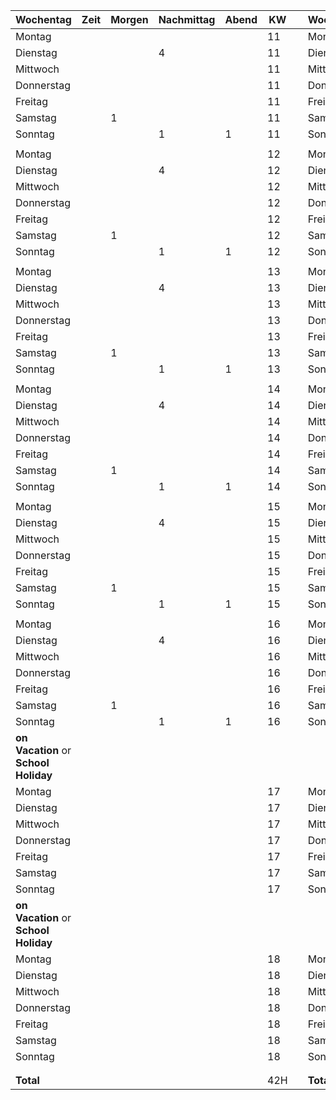 | Wochentag   | Zeit  | Morgen | Nachmittag | Abend | KW  |            | Wochentag   | Zeit  | Morgen | Nachmittag | Abend | KW  |
|-------------|-------|--------|------------|-------|-----|------------|-------------|-------|--------|------------|-------|-----|
| Montag      |       |        |            |       | 11  |            | Montag      |       |        |            |       | 11  |
| Dienstag    |       |        |      4     |       | 11  |            | Dienstag    |       |        |   4         |       | 11  |
| Mittwoch    |       |        |            |       | 11  |            | Mittwoch    |       |        |            |       | 11  |
| Donnerstag  |       |        |            |       | 11  |            | Donnerstag  |       |        |            |       | 11  |
| Freitag     |       |        |            |       | 11  |            | Freitag     |       |        |            |       | 11  |
| Samstag     |       |   1     |            |       | 11  |            | Samstag     |       |        |        1    |       | 11  |
| Sonntag     |       |        |      1      |  1     | 11  |            | Sonntag     |       |        |            |   2    | 11  |
|                                                         |             |                                                          | 
| Montag      |       |        |            |       | 12  |            | Montag      |       |        |            |       | 12  |
| Dienstag    |       |        |      4     |       | 12  |            | Dienstag    |       |        |    4        |       | 12  |
| Mittwoch    |       |        |            |       | 12  |            | Mittwoch    |       |        |            |       | 12  |
| Donnerstag  |       |        |            |       | 12  |            | Donnerstag  |       |        |            |       | 12  |
| Freitag     |       |        |            |       | 12  |            | Freitag     |       |        |            |       | 12  |
| Samstag     |       |    1    |            |       | 12  |            | Samstag     |       |        |         1   |       | 12  |
| Sonntag     |       |        |      1      |    1   | 12  |            | Sonntag     |       |        |            |    2   | 12  |
|                                                          |            |                                                          | 
| Montag      |       |        |            |       | 13  |            | Montag      |       |        |            |       | 13  |
| Dienstag    |       |        |      4     |       | 13  |            | Dienstag    |       |        |     4       |       | 13  |
| Mittwoch    |       |        |            |       | 13  |            | Mittwoch    |       |        |            |       | 13  |
| Donnerstag  |       |        |            |       | 13  |            | Donnerstag  |       |        |            |       | 13  |
| Freitag     |       |        |            |       | 13  |            | Freitag     |       |        |            |       | 13  |
| Samstag     |       |    1    |            |       | 13  |            | Samstag     |       |        |         1   |       | 13  |
| Sonntag     |       |        |     1       |     1  | 13  |            | Sonntag     |       |        |            |    2   | 13  |
|                                                         |              |                                                         | 
| Montag      |       |        |            |       | 14  |            | Montag      |       |        |            |       | 14  |
| Dienstag    |       |        |      4     |       | 14  |            | Dienstag    |       |        |      4      |       | 14  |
| Mittwoch    |       |        |            |       | 14  |            | Mittwoch    |       |        |            |       | 14  |
| Donnerstag  |       |        |            |       | 14  |            | Donnerstag  |       |        |            |       | 14  |
| Freitag     |       |        |            |       | 14  |            | Freitag     |       |        |            |       | 14  |
| Samstag     |       |  1      |            |       | 14  |            | Samstag     |       |        |        1    |       | 14  |
| Sonntag     |       |        |     1       |     1  | 14  |            | Sonntag     |       |        |            |    2   | 14  |
|                                                         |             |                                                          | 
| Montag      |       |        |            |       | 15  |            | Montag      |       |        |            |       | 15  |
| Dienstag    |       |        |      4     |       | 15  |            | Dienstag    |       |        |       4     |       | 15  |
| Mittwoch    |       |        |            |       | 15  |            | Mittwoch    |       |        |            |       | 15  |
| Donnerstag  |       |        |            |       | 15  |            | Donnerstag  |       |        |            |       | 15  |
| Freitag     |       |        |            |       | 15  |            | Freitag     |       |        |            |       | 15  |
| Samstag     |       |   1     |            |       | 15  |            | Samstag     |       |        |        1    |       | 15  |
| Sonntag     |       |        |       1     |   1    | 15  |            | Sonntag     |       |        |            |    2   | 15  |
|                                                           |            |                                                        | 
| Montag      |       |        |            |       | 16  |            | Montag      |       |        |            |       | 16  |
| Dienstag    |       |        |      4     |       | 16  |            | Dienstag    |       |        |       4     |       | 16  |
| Mittwoch    |       |        |            |       | 16  |            | Mittwoch    |       |        |            |       | 16  |
| Donnerstag  |       |        |            |       | 16  |            | Donnerstag  |       |        |            |       | 16  |
| Freitag     |       |        |            |       | 16  |            | Freitag     |       |        |            |       | 16  |
| Samstag     |       |    1    |            |       | 16  |            | Samstag     |       |        |       1     |       | 16  |
| Sonntag     |       |        |      1      |   1    | 16  |            | Sonntag     |       |        |            |    2   | 16  |
| **on Vacation**                        or                  **School Holiday**                                                       | 
| Montag      |       |        |            |       | 17  |            | Montag      |       |        |            |       | 17  |
| Dienstag    |       |        |           |       | 17  |            | Dienstag    |       |        |            |       | 17  |
| Mittwoch    |       |        |            |       | 17  |            | Mittwoch    |       |        |            |       | 17  |
| Donnerstag  |       |        |            |       | 17  |            | Donnerstag  |       |        |            |       | 17  |
| Freitag     |       |        |            |       | 17  |            | Freitag     |       |        |            |       | 17  |
| Samstag     |       |       |            |       | 17  |            | Samstag     |       |        |            |       | 17  |
| Sonntag     |       |       |              |       | 17  |            | Sonntag     |       |        |            |       | 17  |
| **on Vacation**                                         or **School Holiday**                                       |  
| Montag      |       |        |            |       | 18  |            | Montag      |       |        |            |       | 18  |
| Dienstag    |       |        |          |       | 18  |            | Dienstag    |       |        |           |       | 18  |
| Mittwoch    |       |        |            |       | 18  |            | Mittwoch    |       |        |            |       | 18  |
| Donnerstag  |       |        |            |       | 18  |            | Donnerstag  |       |        |            |       | 18  |
| Freitag     |       |        |            |       | 18  |            | Freitag     |       |        |            |       | 18  |
| Samstag     |       |       |            |       | 18  |            | Samstag     |       |        |           |       | 18  |
| Sonntag     |       |        |           |       | 18  |            | Sonntag     |       |        |            |       | 18  |
|                                                                                                                                | 
|                                                                                                                                | 
| **Total**   |       |        |            |       |   42H  |            | **Total**   |       |        |            |       | 42H    |
